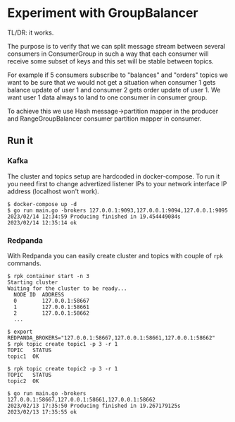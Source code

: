 # Experiment with GroupBalancer

TL/DR: it works.

The purpose is to verify that we can split message stream between several consumers in ConsumerGroup in such a way
that each consumer will receive some subset of keys and this set will be stable between topics.

For example if 5 consumers subscribe to "balances" and "orders" topics we want to be sure that we would not get a situation when
consumer 1 gets balance update of user 1 and consumer 2 gets order update of user 1.
We want user 1 data always to land to one consumer in consumer group.

To achieve this we use Hash message->partition mapper in the producer and RangeGroupBalancer consumer partition mapper in consumer.

## Run it

### Kafka

The cluster and  topics setup are hardcoded in docker-compose. To run it you need first to change advertized listener IPs to your network interface IP address (localhost won't work).

```
$ docker-compose up -d
$ go run main.go -brokers 127.0.0.1:9093,127.0.0.1:9094,127.0.0.1:9095
2023/02/14 12:34:59 Producing finished in 19.454449084s
2023/02/14 12:35:14 ok
```

### Redpanda

With Redpanda you can easily create cluster and topics with couple of `rpk` commands.

```
$ rpk container start -n 3
Starting cluster
Waiting for the cluster to be ready...
  NODE ID  ADDRESS
  0        127.0.0.1:58667
  1        127.0.0.1:58661
  2        127.0.0.1:58662
  ...

$ export REDPANDA_BROKERS="127.0.0.1:58667,127.0.0.1:58661,127.0.0.1:58662"
$ rpk topic create topic1 -p 3 -r 1
TOPIC   STATUS
topic1  OK

$ rpk topic create topic2 -p 3 -r 1
TOPIC   STATUS
topic2  OK

$ go run main.go -brokers 127.0.0.1:58667,127.0.0.1:58661,127.0.0.1:58662
2023/02/13 17:35:50 Producing finished in 19.267179125s
2023/02/13 17:35:55 ok
```
